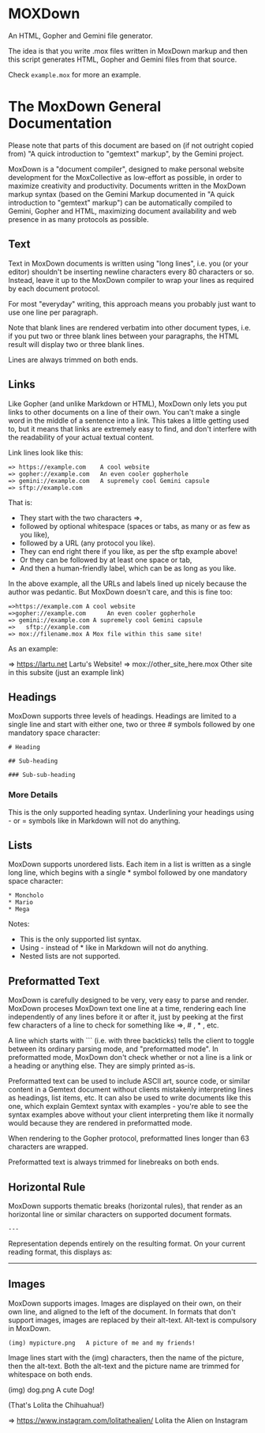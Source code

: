 # MOXDown
An HTML, Gopher and Gemini file generator.

The idea is that you write .mox files written in MoxDown markup and then this script generates HTML, Gopher and Gemini files from that source.

Check `example.mox` for more an example.


# The MoxDown General Documentation

Please note that parts of this document are based on (if not outright copied from) "A quick introduction to "gemtext" markup", by the Gemini project.

MoxDown is a "document compiler", designed to make personal website development for the MoxCollective as low-effort as possible, in order to maximize creativity and productivity. Documents written in the MoxDown markup syntax (based on the Gemini Markup documented in "A quick introduction to "gemtext" markup") can be automatically compiled to Gemini, Gopher and HTML, maximizing document availability and web presence in as many protocols as possible.

## Text

Text in MoxDown documents is written using "long lines", i.e. you (or your editor) shouldn't be inserting newline characters every 80 characters or so. Instead, leave it up to the MoxDown compiler to wrap your lines as required by each document protocol.

For most "everyday" writing, this approach means you probably just want to use one line per paragraph.

Note that blank lines are rendered verbatim into other document types, i.e. if you put two or three blank lines between your paragraphs, the HTML result will display two or three blank lines.

Lines are always trimmed on both ends.

## Links

Like Gopher (and unlike Markdown or HTML), MoxDown only lets you put links to other documents on a line of their own. You can't make a single word in the middle of a sentence into a link. This takes a little getting used to, but it means that links are extremely easy to find, and don't interfere with the readability of your actual textual content.

Link lines look like this:

```
=> https://example.com    A cool website
=> gopher://example.com   An even cooler gopherhole
=> gemini://example.com   A supremely cool Gemini capsule
=> sftp://example.com
```

That is:

* They start with the two characters =>,
* followed by optional whitespace (spaces or tabs, as many or as few as you like),
* followed by a URL (any protocol you like).
* They can end right there if you like, as per the sftp example above!
* Or they can be followed by at least one space or tab,
* And then a human-friendly label, which can be as long as you like.

In the above example, all the URLs and labels lined up nicely because the author was pedantic. But MoxDown doesn't care, and this is fine too:

```
=>https://example.com A cool website
=>gopher://example.com      An even cooler gopherhole
=> gemini://example.com A supremely cool Gemini capsule
=>   sftp://example.com
=> mox://filename.mox A Mox file within this same site!
```

As an example:

=> https://lartu.net Lartu's Website!
=> mox://other_site_here.mox Other site in this subsite (just an example link)

## Headings

MoxDown supports three levels of headings. Headings are limited to a single line and start with either one, two or three # symbols followed by one mandatory space character:

```
# Heading

## Sub-heading

### Sub-sub-heading
```

### More Details

This is the only supported heading syntax. Underlining your headings using - or = symbols like in Markdown will not do anything.

## Lists

MoxDown supports unordered lists. Each item in a list is written as a single long line, which begins with a single * symbol followed by one mandatory space character:

```
* Moncholo
* Mario
* Mega
```

Notes:

* This is the only supported list syntax.
* Using - instead of * like in Markdown will not do anything.
* Nested lists are not supported.

## Preformatted Text

MoxDown is carefully designed to be very, very easy to parse and render. MoxDown proceses MoxDown text one line at a time, rendering each line independently of any lines before it or after it, just by peeking at the first few characters of a line to check for something like =>, # , * , etc.

A line which starts with ``` (i.e. with three backticks) tells the client to toggle between its ordinary parsing mode, and "preformatted mode". In preformatted mode, MoxDown don't check whether or not a line is a link or a heading or anything else. They are simply printed as-is.

Preformatted text can be used to include ASCII art, source code, or similar content in a Gemtext document without clients mistakenly interpreting lines as headings, list items, etc. It can also be used to write documents like this one, which explain Gemtext syntax with examples - you're able to see the syntax examples above without your client interpreting them like it normally would because they are rendered in preformatted mode.

When rendering to the Gopher protocol, preformatted lines longer than 63 characters are wrapped.

Preformatted text is always trimmed for linebreaks on both ends.

## Horizontal Rule

MoxDown supports thematic breaks (horizontal rules), that render as an horizontal line or similar characters on supported document formats.

```
---
```

Representation depends entirely on the resulting format. On your current reading format, this displays as:

---

## Images

MoxDown supports images. Images are displayed on their own, on their own line, and aligned to the left of the document. In formats that don't support images, images are replaced by their alt-text. Alt-text is compulsory in MoxDown.

```
(img) mypicture.png   A picture of me and my friends!
```

Image lines start with the (img) characters, then the name of the picture, then the alt-text. Both the alt-text and the picture name are trimmed for whitespace on both ends.

(img) dog.png A cute Dog!

(That's Lolita the Chihuahua!)

=> https://www.instagram.com/lolitathealien/ Lolita the Alien on Instagram
